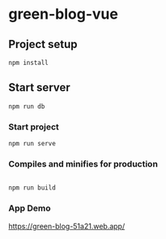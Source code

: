 # green-blog-vue

## Project setup

```
npm install
```

## Start server

```
npm run db

```

### Start project

```
npm run serve

```

### Compiles and minifies for production

```

npm run build

```

### App Demo

https://green-blog-51a21.web.app/
